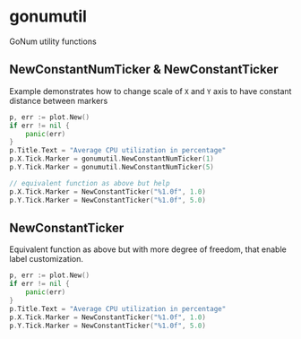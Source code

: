 # gonumutil
GoNum utility functions

## NewConstantNumTicker & NewConstantTicker
Example demonstrates how to change scale of `X` and `Y` axis to have constant distance between markers
```go
p, err := plot.New()
if err != nil {
    panic(err)
}
p.Title.Text = "Average CPU utilization in percentage"
p.X.Tick.Marker = gonumutil.NewConstantNumTicker(1)
p.Y.Tick.Marker = gonumutil.NewConstantNumTicker(5)

// equivalent function as above but help
p.X.Tick.Marker = NewConstantTicker("%1.0f", 1.0)
p.Y.Tick.Marker = NewConstantTicker("%1.0f", 5.0)

```

## NewConstantTicker
Equivalent function as above but with more degree of freedom, that enable label customization.
```go
p, err := plot.New()
if err != nil {
    panic(err)
}
p.Title.Text = "Average CPU utilization in percentage"
p.X.Tick.Marker = NewConstantTicker("%1.0f", 1.0)
p.Y.Tick.Marker = NewConstantTicker("%1.0f", 5.0)
```